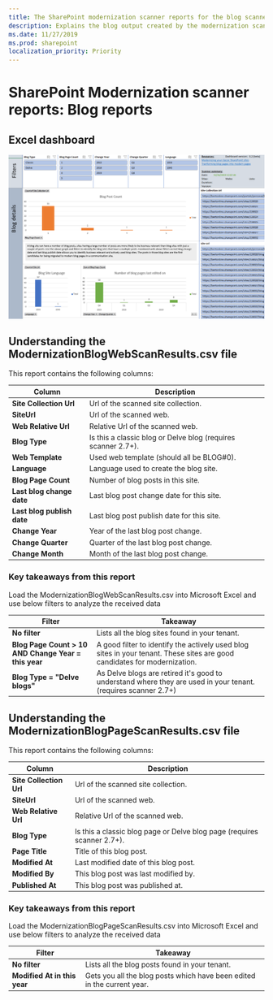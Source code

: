 ```yaml
---
title: The SharePoint modernization scanner reports for the blog scanner mode
description: Explains the blog output created by the modernization scanner
ms.date: 11/27/2019
ms.prod: sharepoint
localization_priority: Priority
---
```


# SharePoint Modernization scanner reports: Blog reports

## Excel dashboard

![Blog dashboard](media/modernize/excel_blogusage.png)

## Understanding the ModernizationBlogWebScanResults.csv file

This report contains the following columns:

Column | Description
---------|----------
**Site Collection Url** | Url of the scanned site collection.
**SiteUrl** | Url of the scanned web.
**Web Relative Url** | Relative Url of the scanned web.
**Blog Type** | Is this a classic blog or Delve blog (requires scanner 2.7+).
**Web Template** | Used web template (should all be BLOG#0).
**Language** | Language used to create the blog site.
**Blog Page Count** | Number of blog posts in this site.
**Last blog change date** | Last blog post change date for this site.
**Last blog publish date** | Last blog post publish date for this site.
**Change Year** | Year of the last blog post change.
**Change Quarter** | Quarter of the last blog post change.
**Change Month** | Month of the last blog post change.

### Key takeaways from this report ###

Load the ModernizationBlogWebScanResults.csv into Microsoft Excel and use below filters to analyze the received data

Filter | Takeaway
---------|----------
**No filter** | Lists all the blog sites found in your tenant.
**Blog Page Count > 10 AND Change Year = this year** | A good filter to identify the actively used blog sites in your tenant. These sites are good candidates for modernization.
**Blog Type = "Delve blogs"** | As Delve blogs are retired it's good to understand where they are used in your tenant. (requires scanner 2.7+)

## Understanding the ModernizationBlogPageScanResults.csv file

This report contains the following columns:

Column | Description
---------|----------
**Site Collection Url** | Url of the scanned site collection.
**SiteUrl** | Url of the scanned web.
**Web Relative Url** | Relative Url of the scanned web.
**Blog Type** | Is this a classic blog page or Delve blog page (requires scanner 2.7+).
**Page Title** | Title of this blog post.
**Modified At** | Last modified date of this blog post.
**Modified By** | This blog post was last modified by.
**Published At** | This blog post was published at.

### Key takeaways from this report ###

Load the ModernizationBlogPageScanResults.csv into Microsoft Excel and use below filters to analyze the received data

Filter | Takeaway
---------|----------
**No filter** | Lists all the blog posts found in your tenant.
**Modified At in this year** | Gets you all the blog posts which have been edited in the current year.
